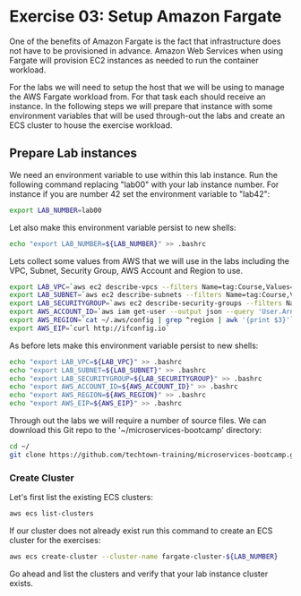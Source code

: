 # Exercise 03: Setup Amazon Fargate

One of the benefits of Amazon Fargate is the fact that infrastructure does not have to be provisioned in advance.  Amazon Web Services when using Fargate will provision EC2 instances as needed to run the container workload.

For the labs we will need to setup the host that we will be using to manage the AWS Fargate workload from.  For that task each should receive an instance.  In the following steps we will prepare that instance with some environment variables that will be used through-out the labs and create an ECS cluster to house the exercise workload.

## Prepare Lab instances
We need an environment variable to use within this lab instance.  Run the following command replacing "lab00" with your lab instance number. For instance if you are number 42 set the environment variable to "lab42":
~~~bash
export LAB_NUMBER=lab00
~~~

Let also make this environment variable persist to new shells:
~~~bash
echo "export LAB_NUMBER=${LAB_NUMBER}" >> .bashrc
~~~

Lets collect some values from AWS that we will use in the labs including the VPC, Subnet, Security Group, AWS Account and Region to use.
~~~bash
export LAB_VPC=`aws ec2 describe-vpcs --filters Name=tag:Course,Values=MICROENGINEER --query 'Vpcs[].VpcId' --output text`
export LAB_SUBNET=`aws ec2 describe-subnets --filters Name=tag:Course,Values=MICROENGINEER --query 'Subnets[].SubnetId' --output text`
export LAB_SECURITYGROUP=`aws ec2 describe-security-groups --filters Name=tag:Course,Values=MICROENGINEER --query 'SecurityGroups[].GroupId' --output text`
export AWS_ACCOUNT_ID=`aws iam get-user --output json --query 'User.Arn' | cut -d: -f5`
export AWS_REGION=`cat ~/.aws/config | grep ^region | awk '{print $3}'`
export AWS_EIP=`curl http://ifconfig.io`
~~~

As before lets make this environment variable persist to new shells:
~~~bash
echo "export LAB_VPC=${LAB_VPC}" >> .bashrc
echo "export LAB_SUBNET=${LAB_SUBNET}" >> .bashrc
echo "export LAB_SECURITYGROUP=${LAB_SECURITYGROUP}" >> .bashrc
echo "export AWS_ACCOUNT_ID=${AWS_ACCOUNT_ID}" >> .bashrc
echo "export AWS_REGION=${AWS_REGION}" >> .bashrc
echo "export AWS_EIP=${AWS_EIP}" >> .bashrc
~~~

Through out the labs we will require a number of source files.  We can download this Git repo to the '~/microservices-bootcamp' directory:
~~~bash
cd ~/
git clone https://github.com/techtown-training/microservices-bootcamp.git
~~~

### Create Cluster
Let's first list the existing ECS clusters:
~~~bash
aws ecs list-clusters
~~~

If our cluster does not already exist run this command to create an ECS cluster for the exercises:
~~~bash
aws ecs create-cluster --cluster-name fargate-cluster-${LAB_NUMBER}
~~~

Go ahead and list the clusters and verify that your lab instance cluster exists.
